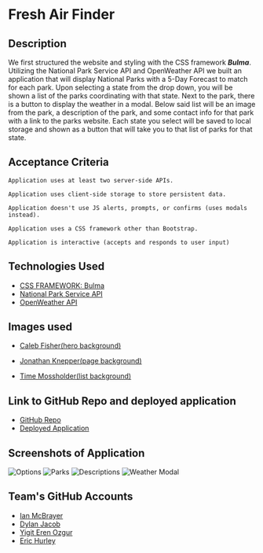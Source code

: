 # Fresh Air Finder

## Description
We first structured the website and styling with the CSS framework ***Bulma***.  Utilizing the National Park Service API and OpenWeather API we built an application that will display National Parks with a 5-Day Forecast to match for each park.  Upon selecting a state from the drop down, you will be shown a list of the parks coordinating with that state.  Next to the park, there is a button to display the weather in a modal.  Below said list will be an image from the park, a description of the park, and some contact info for that park with a link to the parks website. Each state you select will be saved to local storage and shown as a button that will take you to that list of parks for that state.

## Acceptance Criteria
```
Application uses at least two server-side APIs.

Application uses client-side storage to store persistent data.

Application doesn't use JS alerts, prompts, or confirms (uses modals instead).

Application uses a CSS framework other than Bootstrap.

Application is interactive (accepts and responds to user input)
```

## Technologies Used
- [CSS FRAMEWORK: Bulma](https://bulma.io/)
- [National Park Service API](https://www.nps.gov/subjects/developer/get-started.htm)
- [OpenWeather API](https://openweathermap.org/forecast5)

## Images used
- [Caleb Fisher(hero background)](https://images.unsplash.com/photo-1609788063095-d71bf3c1f01f?ixid=MXwxMjA3fDB8MHxwaG90by1wYWdlfHx8fGVufDB8fHw%3D&ixlib=rb-1.2.1&auto=format&fit=crop&w=2700&q=80)

- [Jonathan Knepper(page background)](https://images.unsplash.com/photo-1507181080368-cc2195abcde1?ixid=MXwxMjA3fDB8MHxwaG90by1wYWdlfHx8fGVufDB8fHw%3D&ixlib=rb-1.2.1&auto=format&fit=crop&w=1489&q=80)

- [Time Mossholder(list background)](https://images.unsplash.com/photo-1541138858526-9f296df15693?ixid=MXwxMjA3fDB8MHxwaG90by1wYWdlfHx8fGVufDB8fHw%3D&ixlib=rb-1.2.1&auto=format&fit=crop&w=2251&q=80)

## Link to GitHub Repo and deployed application
- [GitHub Repo](https://github.com/dylanjacobb/fresh-air-finder)
- [Deployed Application](https://dylanjacobb.github.io/fresh-air-finder/)

## Screenshots of Application
![Options]()
![Parks]()
![Descriptions]()
![Weather Modal]()

## Team's GitHub Accounts
- [Ian McBrayer](https://github.com/ihm57511)
- [Dylan Jacob](https://github.com/dylanjacobb)
- [Yigit Eren Ozgur](https://github.com/erenozgur98)
- [Eric Hurley](https://github.com/HurleySquared)